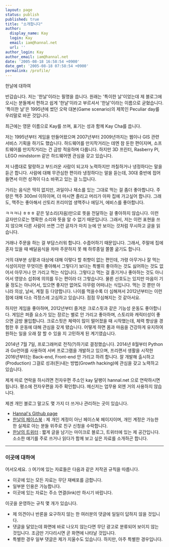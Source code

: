 ```yaml
---
layout: page
status: publish
published: true
title: "소개합니다"
author:
  display_name: Kay
  login: Kay
  email: iam@hannal.net
  url: ''
author_login: Kay
author_email: iam@hannal.net
date: '2005-08-18 16:58:54 +0900'
date_gmt: '2005-08-18 07:58:54 +0900'
permalink: /profile/
---
```


한날에 대하여

반갑습니다. 저는 '한날'이라는 필명을 씁니다. 원래는 '특이한 날'이었는데 제 블로그에 오시는 분들께서 편하고 쉽게 '한날'이라고 부르셔서 '한날'이라는 이름으로 굳혔습니다. '특이한 날'은 1995년에 썼던 오락 대본(Game scenario)의 제목인 Peculiar day를 우리말로 바꾼 것입니다.

최근에는 영문 이름으로 Kay를 쓰며, 표기는 성과 함께 Kay Cha를 씁니다.

저는 1995년부터 게임을 만들어왔으며 2007년부터 2009년까지는 웹이나 GIS 관련 서비스 기획을 하기도 했습니다. 하드웨어를 만지작거리는 데엔 참 둔한 편이지며, 소프트웨어를 만지작거리는 건 금방 적응하며 다룹니다. 하지만 3D 프린터, Rasberry PI, LEGO mindstorm 같은 하드웨어엔 관심을 갖고 있습니다.

저 나름대로 말랑하고 부드러운 사람이 되고자 노력하지만 까칠하거나 냉정하다는 말을 듣곤 합니다. 사람에 대해 무관심한 편이라 냉정하다는 말을 듣는데, 30대 중반에 접어들면서 이런 성격이 다소 바뀌고 있는 걸 느낍니다.

가리는 음식은 딱히 없지만, 과일이나 채소를 있는 그대로 먹는 걸 좀더 좋아합니다. 주량은 맥주 300ml 이하이며, 더 마시면 졸리고 머리가 아파 집에 가고싶어 합니다. 그래도, 맥주는 좋아해서 산토리 프리미엄 생맥주나 에딩거, 에비스를 좋아합니다.

ㅋㅋㅋ나 ㅎㅎㅎ 같은 닿소리(자음)만으로 뜻을 전달하는 걸 좋아하지 않습니다. 이런 글자만으로는 명확한 소리와 뜻을 알 수 없기 때문입니다. 그래서, 저는 이런 표현을 쓰지 않으며 다른 사람이 쓰면 그런 글자가 마치 눈에 안 보이는 것처럼 무시하고 글을 읽습니다.

거래나 주문을 하는 걸 부담스러워 합니다. 수줍어하기 때문입니다. 그래서, 주말에 집에 혼자 있을 때 배달음식을 차마 주문하지 못 해 하루종일 쫄쫄 굶기도 합니다.

거의 대부분 상황과 대상에 대해 이렇다 할 취향이 없는 편인데, 가령 아무거나 잘 먹는 식성이지만 무엇이든 좋아해서 그렇다기 보다는 특별히 좋아하는 것도 싫어하는 것도 없어서 아무거나 안 가리고 먹는 식입니다. 그렇다고 먹는 걸 즐기거나 좋아하는 것도 아니어서 영양소 섭취에 의의를 두는 편이라 더 그렇습니다. 물론 선호도는 있지만 마음이 기울 정도는 아니어서, 있으면 좋지만 없어도 아무렴 어떠냐는 식입니다. 먹는 것 뿐만 아니라 의상, 날씨, 계절 등 다양합니다. 나이를 먹을수록 더 심해져서 2012년부터는 이런 점에 대해 다소 걱정스레 고심하고 있습니다. 점점 무심해지는 것 같아서요.

하지만 게임을 좋아하며, 2012년부터 즐겨온 크로스핏과 같은 기능성 운동도 좋아합니다. 게임은 퍼즐 요소가 있는 장르는 별로 안 가리고 좋아하며, 스토리와 캐릭터성이 좋으면 금방 몰입합니다. 크로스핏은 체력이 많이 떨어졌을 때 시작했는데, 체력 향상을 경험한 후 운동에 대해 관심을 갖게 됐습니다. 어떻게 하면 몸과 마음을 건강하게 유지하여 원하는 일을 오래 잘 할 수 있을 지 고민하게 된 계기였습니다.

2014년 7월 7일, 프로그래머로 전직(?)하기로 결정했습니다. 2014년 8월부터 Python과 Go언어를 사용하여 서버 프로그램을 개발하고 있으며, 프리랜서 생활을 시작한 2016년부터는 Back-end, Front-end 안 가리고 하려 합니다. 잘 개발해 출시하고(Production) 그걸로 성과(돈)내는 방법(Growth hacking)에 관심을 갖고 노력하고 있습니다.

제게 따로 연락을 하시려면 전자우편 주소인 kay 달팽이 hannal.net 으로 연락하시면 됩니다. 평소에 전자우편을 자주 확인합니다. 메신저는 업무용 외엔 거의 사용하지 않습니다.

제겐 개인 블로그 말고도 몇 가지 더 쓰거나 관리하는 곳이 있습니다.

- [Hannal's Github page](http://github.com/hannal)
- [한날의 페이스북](http://fb.com/hello.kaycha) : 제 개인 계정이 아닌 페이스북 페이지이며, 개인 계정은 가능한 한 실제로 아는 분들 위주로 친구 신청을 수락합니다.</li>
- [한날의 트위터](http://twitter.com/hannal) : 짧게 글을 남기는 마이크로 블로그, 트위터에 있는 제 공간입니다. 소소한 얘기를 주로 쓰거나 읽다가 함께 보고 싶은 자료를 소개하곤 합니다.


----

### 이곳에 대하여

어서오세요. :) 여기에 있는 자료들은 다음과 같은 저작권 규칙을 따릅니다.

- 이곳에 있는 모든 자료는 무단 재배포를 금합니다.
- 일부분 인용은 가능합니다.
- 이곳에 있는 자료는 주소 연결(link)만 하시기 바랍니다.

이곳을 운영하는 규칙 몇 개가 있습니다.

- 제 의견이나 반론을 요구하지 않는 한 여러분의 댓글에 일일이 답하지 않을 것입니다.
- 댓글을 달았는데 화면에 바로 나오지 않는다면 무단 광고로 분류되어 보이지 않는 것입니다. 조금만 기다리시면 곧 화면에 나타날 것입니다.
- 특별한 경우 일부 댓글은 제가 지울수도 있습니다. 하지만, 아주 특별한 경우입니다.
